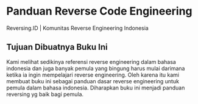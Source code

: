 # Panduan Reverse Code Engineering

Reversing.ID \| Komunitas Reverse Engineering Indonesia


## Tujuan Dibuatnya Buku Ini
Kami melihat sedikinya referensi reverse engineering dalam bahasa indonesia dan juga banyak pemula yang bingung harus mulai darimana ketika ia ingin mempelajari reverse engineering. Oleh karena itu kami membuat buku ini sebagai panduan dasar reverse engineering untuk pemula dalam bahasa indonesia. Diharapkan buku ini menjadi panduan reversing yg baik bagi pemula.
